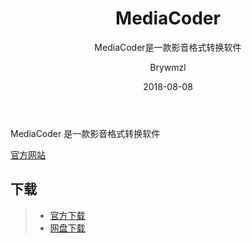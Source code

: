 ﻿---
layout:     post
title:      MediaCoder
subtitle:   MediaCoder是一款影音格式转换软件
date:       2018-08-08
author:     Brywmzl
header-img: img/MediaCoder/bg.jpg
catalog: true
tags:
    - MediaCoder
---
MediaCoder 是一款影音格式转换软件

<!--more-->

[官方网站](http://www.mediacoderhq.com)  

## 下载
>- [官方下载](http://www.mediacoderhq.com/download.htm)
>- [网盘下载](https://pan.baidu.com/s/1vmPIAYnb6ySEjTy-9oIwnA)
